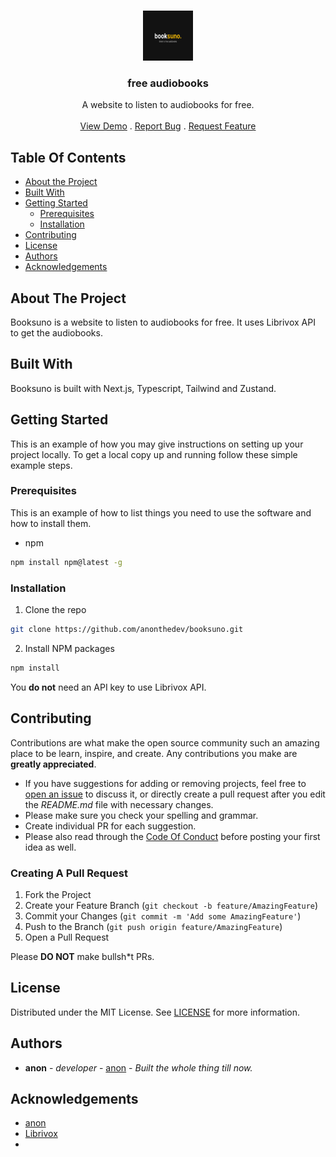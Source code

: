 <br/>
<p align="center">
  <a href="https://github.com/anonthedev/booksuno">
    <img src="public/og.png" alt="Logo" width="80" height="80">
  </a>

  <h3 align="center">free audiobooks</h3>

  <p align="center">
    A website to listen to audiobooks for free.
    <br/>
    <br/>
    <a href="https://booksuno.xyz">View Demo</a>
    .
    <a href="https://github.com/anonthedev/booksuno/issues">Report Bug</a>
    .
    <a href="https://github.com/anonthedev/booksuno/issues">Request Feature</a>
  </p>
</p>



## Table Of Contents

* [About the Project](#about-the-project)
* [Built With](#built-with)
* [Getting Started](#getting-started)
  * [Prerequisites](#prerequisites)
  * [Installation](#installation)
* [Contributing](#contributing)
* [License](#license)
* [Authors](#authors)
* [Acknowledgements](#acknowledgements)

## About The Project

Booksuno is a website to listen to audiobooks for free. It uses Librivox API to get the audiobooks.

## Built With

Booksuno is built with Next.js, Typescript, Tailwind and Zustand.

## Getting Started

This is an example of how you may give instructions on setting up your project locally.
To get a local copy up and running follow these simple example steps.

### Prerequisites

This is an example of how to list things you need to use the software and how to install them.

* npm

```sh
npm install npm@latest -g
```

### Installation

1. Clone the repo
```sh
git clone https://github.com/anonthedev/booksuno.git
```

2. Install NPM packages

```sh
npm install
```

You **do not** need an API key to use Librivox API.

## Contributing

Contributions are what make the open source community such an amazing place to be learn, inspire, and create. Any contributions you make are **greatly appreciated**.
* If you have suggestions for adding or removing projects, feel free to [open an issue](https://github.com/anonthedev/booksuno/issues/new) to discuss it, or directly create a pull request after you edit the *README.md* file with necessary changes.
* Please make sure you check your spelling and grammar.
* Create individual PR for each suggestion.
* Please also read through the [Code Of Conduct](https://github.com/anonthedev/booksuno/blob/main/CODE_OF_CONDUCT.md) before posting your first idea as well.

### Creating A Pull Request

1. Fork the Project
2. Create your Feature Branch (`git checkout -b feature/AmazingFeature`)
3. Commit your Changes (`git commit -m 'Add some AmazingFeature'`)
4. Push to the Branch (`git push origin feature/AmazingFeature`)
5. Open a Pull Request

Please **DO NOT** make bullsh*t PRs.

## License

Distributed under the MIT License. See [LICENSE](https://github.com/anonthedev/booksuno/blob/main/LICENSE.md) for more information.

## Authors

* **anon** - *developer* - [anon](https://github.com/anonthedev/) - *Built the whole thing till now.*

## Acknowledgements

* [anon](https://github.com/anonthedev)
* [Librivox](https://librivox.org/)
* []()
